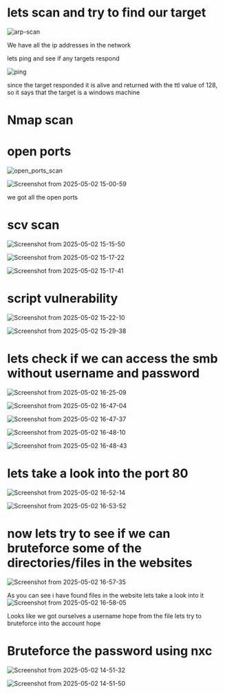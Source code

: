# lets scan and try to find our target

![arp-scan](https://github.com/user-attachments/assets/681e45e7-ab0c-48c8-bc90-152bd2210410)


We have all the ip addresses in the network

lets ping and see if any targets respond

![ping](https://github.com/user-attachments/assets/c77082b2-4c6a-4e88-b38e-1dd6de486f09)


since the target responded it is alive and returned with the ttl value of 128, so it says that the target is a
windows machine

# Nmap scan
# open ports
![open_ports_scan](https://github.com/user-attachments/assets/e7610fa3-aefb-476c-9355-0b5462eeb2d0)


![Screenshot from 2025-05-02 15-00-59](https://github.com/user-attachments/assets/3e255f98-9884-41ce-863b-5adbe83bfafa)

we got all the open ports

# scv scan
![Screenshot from 2025-05-02 15-15-50](https://github.com/user-attachments/assets/04aced70-30b1-43f7-9885-b71cb7b8fc44)

![Screenshot from 2025-05-02 15-17-22](https://github.com/user-attachments/assets/70ad8698-86f4-4e9e-94ad-97364b24cbe7)

![Screenshot from 2025-05-02 15-17-41](https://github.com/user-attachments/assets/48acc45d-a230-48c0-b339-6364304b4c73)


# script vulnerability

![Screenshot from 2025-05-02 15-22-10](https://github.com/user-attachments/assets/083057c8-0718-4bad-a486-a1aa3520f3dd)


![Screenshot from 2025-05-02 15-29-38](https://github.com/user-attachments/assets/7d458517-fc18-4027-899a-dd9092450630)

# lets check if we can access the smb without username and password

![Screenshot from 2025-05-02 16-25-09](https://github.com/user-attachments/assets/a9040c69-c9dc-4fa2-b511-0d0aa7e30108)

![Screenshot from 2025-05-02 16-47-04](https://github.com/user-attachments/assets/8f2961b3-c5a3-478f-9072-7510cd850d01)

![Screenshot from 2025-05-02 16-47-37](https://github.com/user-attachments/assets/4ed5a57c-d7c5-4aa1-84eb-342b7561ae73)

![Screenshot from 2025-05-02 16-48-10](https://github.com/user-attachments/assets/0282f645-899e-4d5b-bd6d-c07c67d7a4fd)

![Screenshot from 2025-05-02 16-48-43](https://github.com/user-attachments/assets/e7b0cd18-c875-4acf-b7e4-69a04503b4e8)


# lets take a look into the port 80

![Screenshot from 2025-05-02 16-52-14](https://github.com/user-attachments/assets/2bee1c30-0f48-4b69-93b3-00b2f3968193)


![Screenshot from 2025-05-02 16-53-52](https://github.com/user-attachments/assets/4a52c65a-343c-42f3-87ff-604efaf8fb34)



# now lets try to see if we can bruteforce some of the directories/files in the websites
![Screenshot from 2025-05-02 16-57-35](https://github.com/user-attachments/assets/7b4e3d84-9856-47c4-bb62-adbf34d1bce0)


As you can see i have found files in the website lets take a look into it
![Screenshot from 2025-05-02 16-58-05](https://github.com/user-attachments/assets/309f1224-adb9-436b-b9f2-9740c1eee25b)


Looks like we got ourselves a username hope from the file 
lets try to bruteforce into the account hope

# Bruteforce the password using nxc

![Screenshot from 2025-05-02 14-51-32](https://github.com/user-attachments/assets/fcdf4b49-45d1-4765-b73d-06ac46864a6f)

![Screenshot from 2025-05-02 14-51-50](https://github.com/user-attachments/assets/82d93a3a-f612-4a00-83d4-43186a22ddd4)


